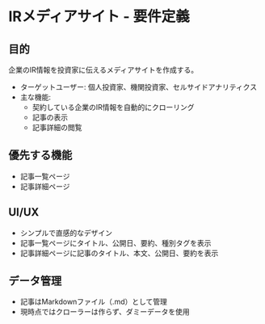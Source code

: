 # IRメディアサイト - 要件定義

## 目的
企業のIR情報を投資家に伝えるメディアサイトを作成する。
- ターゲットユーザー: 個人投資家、機関投資家、セルサイドアナリティクス
- 主な機能:
  - 契約している企業のIR情報を自動的にクローリング
  - 記事の表示
  - 記事詳細の閲覧

## 優先する機能
- 記事一覧ページ
- 記事詳細ページ

## UI/UX
- シンプルで直感的なデザイン
- 記事一覧ページにタイトル、公開日、要約、種別タグを表示
- 記事詳細ページに記事のタイトル、本文、公開日、要約を表示

## データ管理
- 記事はMarkdownファイル（.md）として管理
- 現時点ではクローラーは作らず、ダミーデータを使用
